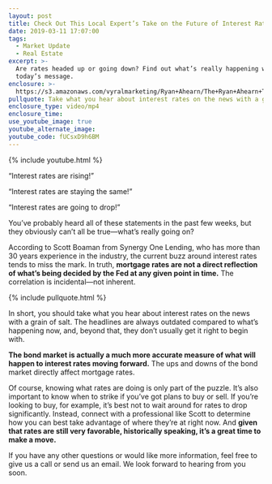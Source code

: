 ```yaml
---
layout: post
title: Check Out This Local Expert’s Take on the Future of Interest Rates
date: 2019-03-11 17:07:00
tags:
  - Market Update
  - Real Estate
excerpt: >-
  Are rates headed up or going down? Find out what’s really happening with
  today’s message.
enclosure: >-
  https://s3.amazonaws.com/vyralmarketing/Ryan+Ahearn/The+Ryan+Ahearn+Team-+Check+Out+This+Local+Experts+Take+on+the+Future+of+Interest+Rates.mp4
pullquote: Take what you hear about interest rates on the news with a grain of salt.
enclosure_type: video/mp4
enclosure_time:
use_youtube_image: true
youtube_alternate_image:
youtube_code: fUCsxD9h6BM
---
```


{% include youtube.html %}

“Interest rates are rising!”&nbsp;

“Interest rates are staying the same!”&nbsp;

“Interest rates are going to drop!”&nbsp;

You’ve probably heard all of these statements in the past few weeks, but they obviously can’t all be true—what’s really going on?

According to Scott Boaman from Synergy One Lending, who has more than 30 years experience in the industry, the current buzz around interest rates tends to miss the mark. In truth, **mortgage rates are not a direct reflection of what’s being decided by the Fed at any given point in time.** The correlation is incidental—not inherent.&nbsp;

{% include pullquote.html %}

In short, you should take what you hear about interest rates on the news with a grain of salt. The headlines are always outdated compared to what’s happening now, and, beyond that, they don’t usually get it right to begin with.

**The bond market is actually a much more accurate measure of what will happen to interest rates moving forward.** The ups and downs of the bond market directly affect mortgage rates.&nbsp;

Of course, knowing what rates are doing is only part of the puzzle. It’s also important to know when to strike if you’ve got plans to buy or sell. If you’re looking to buy, for example, it’s best not to wait around for rates to drop significantly. Instead, connect with a professional like Scott to determine how you can best take advantage of where they’re at right now. And **given that rates are still very favorable, historically speaking, it’s a great time to make a move.**

If you have any other questions or would like more information, feel free to give us a call or send us an email. We look forward to hearing from you soon.